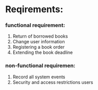 # Reqirements:

### functional requirement:

1. Return of borrowed books
2. Change user information 
3. Registering a book order 
4. Extending the book deadline 
 
### non-functional requiremen:

1. Record all system events
2. Security and access restrictions users
